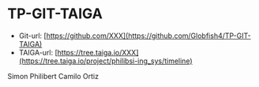   # TP-GIT-TAIGA

  * Git-url: [https://github.com/XXX](https://github.com/Globfish4/TP-GIT-TAIGA)
  * TAIGA-url: [https://tree.taiga.io/XXX](https://tree.taiga.io/project/philibsi-ing_sys/timeline)


Simon Philibert
Camilo Ortiz
